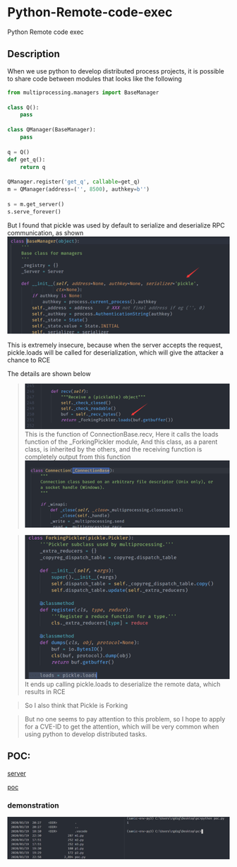 # Python-Remote-code-exec
Python Remote code exec


## Description
When we use python to develop distributed process projects, it is possible to share code between modules that looks like the following

```python
from multiprocessing.managers import BaseManager

class Q():
    pass

class QManager(BaseManager):
    pass

q = Q()
def get_q():
    return q

QManager.register('get_q', callable=get_q)
m = QManager(address=('', 8500), authkey=b'')

s = m.get_server()
s.serve_forever()
```

But I found that pickle was used by default to serialize and deserialize RPC communication, as shown
![ManagerBase_init](./img/ManagerBase_init.png)

This is extremely insecure, because when the server accepts the request, pickle.loads will be called for deserialization, which will give the attacker a chance to RCE

The details are shown below


> ![ConnectionBase._recv](./img/ConnectionBase._recv.png)
This is the function of ConnectionBase.recv, Here it calls the loads function of the _ForkingPickler module, And this class, as a parent class, is inherited by the others, and the receiving function is completely output from this function
>![Connection](./img/Connection.png)


>![_ForkingPickler](./img/ForkingPickler.png)
>It ends up calling pickle.loads to deserialize the remote data, which results in RCE

>So I also think that Pickle is Forking

>But no one seems to pay attention to this problem, so I hope to apply for a CVE-ID to get the attention, which will be very common when using python to develop distributed tasks.

## POC:

[server](./poc/server.py)

[poc](./poc/poc.py)

### demonstration

![demonstration](./img/demonstration.png)